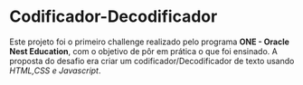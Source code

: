 # Codificador-Decodificador
Este projeto foi o primeiro challenge realizado pelo programa **ONE - Oracle Nest Education**, com o objetivo de pôr em prática o que foi ensinado. A proposta do desafio era criar um codificador/Decodificador de texto usando *HTML,CSS e Javascript*.
